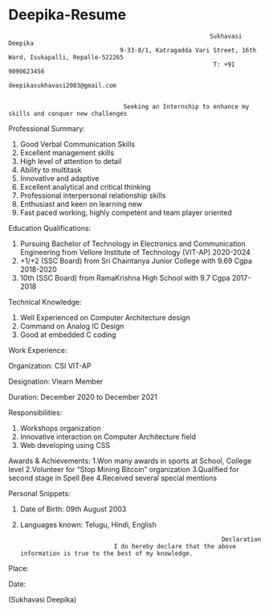# Deepika-Resume

                                                                
                                                            Sukhavasi Deepika
                                   9-33-8/1, Katragadda Vari Street, 16th Ward, Isukapalli, Repalle-522265
                                                             T: +91 9090623456
                                                       deepikasukhavasi2003@gmail.com
                                                            
                                                            
                                    Seeking an Internship to enhance my skills and conquer new challenges
                                         
Professional Summary:
1. Good Verbal Communication Skills
2. Excellent management skills
3. High level of attention to detail
4. Ability to multitask
5. Innovative and adaptive
6. Excellent analytical and critical thinking
7. Professional interpersonal relationship skills
8. Enthusiast and keen on learning new
9. Fast paced working, highly competent and team player oriented

Education Qualifications:
1. Pursuing Bachelor of Technology in Electronics and Communication Engineering 
   from Vellore Institute of Technology (VIT-AP)
   2020-2024
2. +1/+2 (SSC Board) from Sri Chaintanya Junior College with 9.69 Cgpa
   2018-2020
3. 10th (SSC Board) from RamaKrishna High School with 9.7 Cgpa
   2017-2018
  
Technical Knowledge:
1. Well Experienced on Computer Architecture design 
2. Command on Analog IC Design
3. Good at embedded C coding

Work Experience:

Organization: CSI VIT-AP

Designation: Vlearn Member

Duration: December 2020 to December 2021

Responsibilities:
1. Workshops organization
2. Innovative interaction on Computer Architecture field
3. Web developing using CSS

Awards & Achievements:
1.Won many awards in sports at School, College level
2.Volunteer for “Stop Mining Bitcoin” organization
3.Qualified for second stage in Spell Bee
4.Received several special mentions

Personal Snippets:
1. Date of Birth: 09th August 2003
2. Languages known: Telugu, Hindi, English

                                                               Declaration
                                 I do hereby declare that the above information is true to the best of my knowledge.
                                 
Place:

Date:                                                                                                                                               


(Sukhavasi Deepika)
